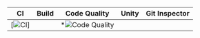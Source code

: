 CI | Build | Code Quality | Unity | Git Inspector | 
------|----------|-------|--------------|-------
[![CI](https://github.com/ajith-io/SDLC_18_Geek_Squad/actions/workflows/main.yml/badge.svg)]| |*![Code Quality](https://www.code-inspector.com/project/26754/score/svg)
